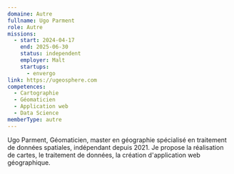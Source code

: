```yaml
---
domaine: Autre
fullname: Ugo Parment
role: Autre
missions:
  - start: 2024-04-17
    end: 2025-06-30
    status: independent
    employer: Malt
    startups:
      - envergo
link: https://ugeosphere.com
competences:
  - Cartographie
  - Géomaticien
  - Application web
  - Data Science
memberType: autre
---
```

Ugo Parment, Géomaticien, master en géographie spécialisé en traitement de données spatiales, indépendant depuis 2021.
Je propose la réalisation de cartes, le traitement de données, la création d'application web géographique.
